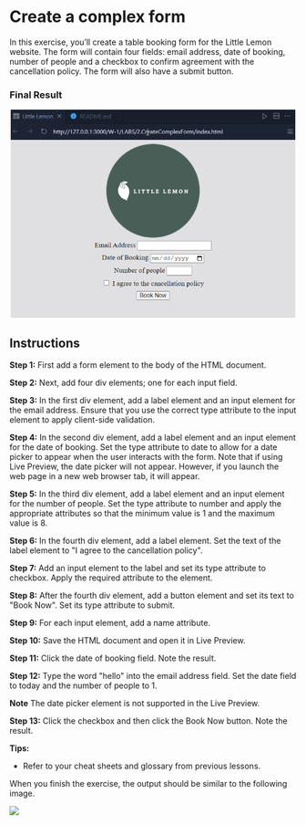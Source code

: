 # Create a complex form

In this exercise, you’ll create a table booking form for the Little Lemon website. The form will contain four fields: email address, date of booking, number of people and a checkbox to confirm agreement with the cancellation policy. The form will also have a submit button.

### Final Result
<p align = "center">
<img src="./result.png" width=500>
</p>

## Instructions

__Step 1:__ First add a form element to the body of the HTML document.

__Step 2:__ Next, add four div elements; one for each input field. 

__Step 3:__ In the first div element, add a label element and an input element for the email address. Ensure that you use the correct type attribute to the input element to apply client-side validation.

__Step 4:__ In the second div element, add a label element and an input element for the date of booking. Set the type attribute to date to allow for a date picker to appear when the user interacts with the form. Note that if using Live Preview, the date picker will not appear. 
However, if you launch the web page in a new web browser tab, it will appear.

__Step 5:__ In the third div element, add a label element and an input element for the number of people. Set the type attribute to number and apply the appropriate attributes so that the minimum value is 1 and the maximum value is 8.

__Step 6:__ In the fourth div element, add a label element. Set the text of the label element to "I agree to the cancellation policy".

__Step 7:__ Add an input element to the label and set its type attribute to checkbox. Apply the required attribute to the element.

__Step 8:__ After the fourth div element, add a button element and set its text to "Book Now". Set its type attribute to submit.

__Step 9:__ For each input element, add a name attribute.  

__Step 10:__ Save the HTML document and open it in Live Preview.

__Step 11:__ Click the date of booking field. Note the result.

__Step 12:__ Type the word "hello" into the email address field. Set the date field to today and the number of people to 1.

__Note__ The date picker element is not supported in the Live Preview.

__Step 13:__ Click the checkbox and then click the Book Now button. Note the result.

__Tips:__

- Refer to your cheat sheets and glossary from previous lessons. 

When you finish the exercise, the output should be similar to the following image.

<img src="./img1.png" width=500>